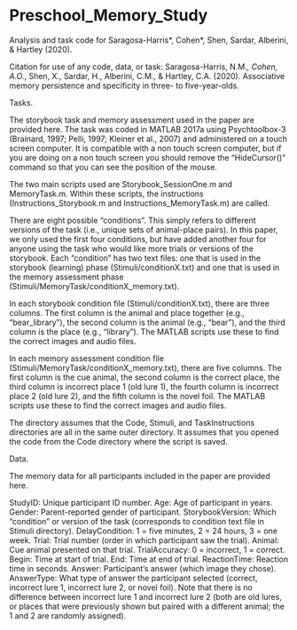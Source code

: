 # Preschool_Memory_Study
Analysis and task code for Saragosa-Harris*, Cohen*, Shen, Sardar, Alberini, & Hartley (2020). 

Citation for use of any code, data, or task: Saragosa-Harris, N.M.*, Cohen, A.O.*, Shen, X., Sardar, H., Alberini, C.M., & Hartley, C.A. (2020). Associative memory persistence and specificity in three- to five-year-olds.

Tasks.

The storybook task and memory assessment used in the paper are provided here. The task was coded in MATLAB 2017a using Psychtoolbox-3 (Brainard, 1997; Pelli, 1997; Kleiner et al., 2007) and administered on a touch screen computer. It is compatible with a non touch screen computer, but if you are doing on a non touch screen you should remove the “HideCursor()” command so that you can see the position of the mouse.

The two main scripts used are Storybook_SessionOne.m and MemoryTask.m. Within these scripts, the instructions (Instructions_Storybook.m and Instructions_MemoryTask.m) are called.

There are eight possible “conditions”. This simply refers to different versions of the task (i.e., unique sets of animal-place pairs). In this paper, we only used the first four conditions, but have added another four for anyone using the task who would like more trials or versions of the storybook. Each “condition” has two text files: one that is used in the storybook (learning) phase (Stimuli/conditionX.txt) and one that is used in the memory assessment phase (Stimuli/MemoryTask/conditionX_memory.txt).

In each storybook condition file (Stimuli/conditionX.txt), there are three columns. The first column is the animal and place together (e.g., “bear_library”), the second column is the animal (e.g., “bear”), and the third column is the place (e.g., “library”). The MATLAB scripts use these to find the correct images and audio files.

In each memory assessment condition file (Stimuli/MemoryTask/conditionX_memory.txt), there are five columns. The first column is the cue animal, the second column is the correct place, the third column is incorrect place 1 (old lure 1), the fourth column is incorrect place 2 (old lure 2), and the fifth column is the novel foil. The MATLAB scripts use these to find the correct images and audio files.

The directory assumes that the Code, Stimuli, and TaskInstructions directories are all in the same outer directory. It assumes that you opened the code from the Code directory where the script is saved.

Data.

The memory data for all participants included in the paper are provided here.

StudyID: Unique participant ID number.
Age: Age of participant in years.
Gender: Parent-reported gender of participant.
StorybookVersion: Which “condition” or version of the task (corresponds to condition text file in Stimuli directory). 
DelayCondition: 1 = five minutes, 2 = 24 hours, 3 = one week.
Trial: Trial number (order in which participant saw the trial).
Animal: Cue animal presented on that trial.
TrialAccuracy: 0 = incorrect, 1 = correct.
Begin: Time at start of trial.
End: Time at end of trial.
ReactionTime: Reaction time in seconds.
Answer: Participant’s answer (which image they chose).
AnswerType: What type of answer the participant selected (correct, incorrect lure 1, incorrect lure 2, or novel foil). Note that there is no difference between incorrect lure 1 and incorrect lure 2 (both are old lures, or places that were previously shown but paired with a different animal; the 1 and 2 are randomly assigned).
